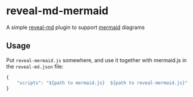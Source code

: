 # reveal-md-mermaid
A simple [reveal-md](https://github.com/webpro/reveal-md) plugin to support [mermaid](https://mermaid.live/edit) diagrams

## Usage

Put `reveal-mermaid.js` somewhere, and use it together with mermaid.js in the `reveal-md.json` file:
```js
{
    "scripts": "${path to mermaid.js}  ${path to reveal-mermaid.js}"
}
```


